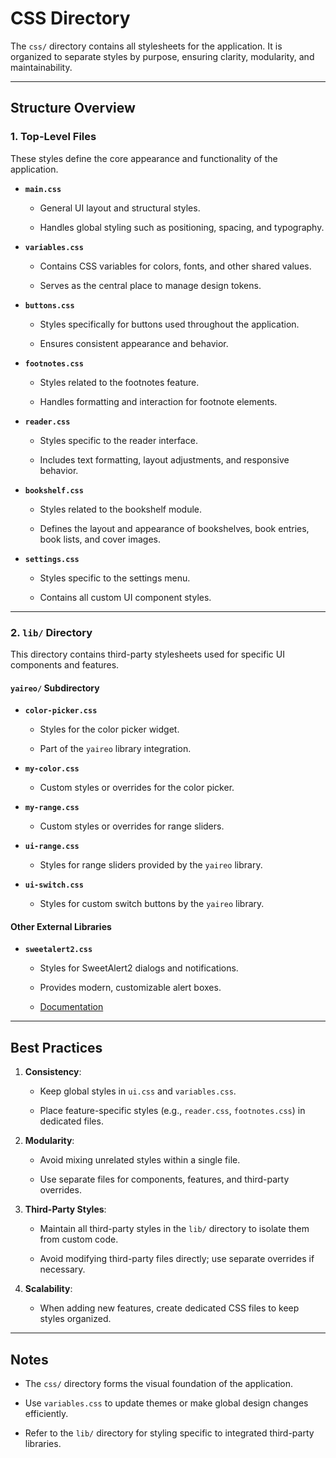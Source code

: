 # CSS Directory

The `css/` directory contains all stylesheets for the application. It is organized to separate styles by purpose, ensuring clarity, modularity, and maintainability.

---

## Structure Overview

### 1. **Top-Level Files**

These styles define the core appearance and functionality of the application.

- **`main.css`**

  - General UI layout and structural styles.

  - Handles global styling such as positioning, spacing, and typography.

- **`variables.css`**

  - Contains CSS variables for colors, fonts, and other shared values.

  - Serves as the central place to manage design tokens.

- **`buttons.css`**

  - Styles specifically for buttons used throughout the application.

  - Ensures consistent appearance and behavior.

- **`footnotes.css`**

  - Styles related to the footnotes feature.

  - Handles formatting and interaction for footnote elements.

- **`reader.css`**

  - Styles specific to the reader interface.

  - Includes text formatting, layout adjustments, and responsive behavior.

- **`bookshelf.css`**

  - Styles related to the bookshelf module.

  - Defines the layout and appearance of bookshelves, book entries, book lists, and cover images.

- **`settings.css`**

  - Styles specific to the settings menu.

  - Contains all custom UI component styles.

---

### 2. **`lib/` Directory**

This directory contains third-party stylesheets used for specific UI components and features.

#### `yaireo/` Subdirectory

- **`color-picker.css`**

  - Styles for the color picker widget.

  - Part of the `yaireo` library integration.

- **`my-color.css`**

  - Custom styles or overrides for the color picker.

- **`my-range.css`**

  - Custom styles or overrides for range sliders.

- **`ui-range.css`**

  - Styles for range sliders provided by the `yaireo` library.

- **`ui-switch.css`**

  - Styles for custom switch buttons by the `yaireo` library.

#### Other External Libraries

- **`sweetalert2.css`**

  - Styles for SweetAlert2 dialogs and notifications.

  - Provides modern, customizable alert boxes.

  - [Documentation](https://sweetalert2.github.io)

---

## Best Practices

1. **Consistency**:

    - Keep global styles in `ui.css` and `variables.css`.

    - Place feature-specific styles (e.g., `reader.css`, `footnotes.css`) in dedicated files.

2. **Modularity**:

    - Avoid mixing unrelated styles within a single file.

    - Use separate files for components, features, and third-party overrides.

3. **Third-Party Styles**:

    - Maintain all third-party styles in the `lib/` directory to isolate them from custom code.

    - Avoid modifying third-party files directly; use separate overrides if necessary.

4. **Scalability**:

    - When adding new features, create dedicated CSS files to keep styles organized.

---

## Notes

- The `css/` directory forms the visual foundation of the application.

- Use `variables.css` to update themes or make global design changes efficiently.

- Refer to the `lib/` directory for styling specific to integrated third-party libraries.

